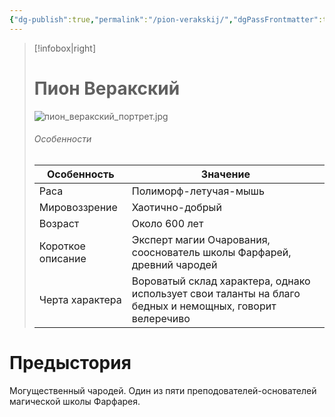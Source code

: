```yaml
---
{"dg-publish":true,"permalink":"/pion-verakskij/","dgPassFrontmatter":true}
---
```


> [!infobox|right]
> # Пион Веракский
> ![пион_веракский_портрет.jpg](/img/user/%D0%BF%D0%B8%D0%BE%D0%BD_%D0%B2%D0%B5%D1%80%D0%B0%D0%BA%D1%81%D0%BA%D0%B8%D0%B9_%D0%BF%D0%BE%D1%80%D1%82%D1%80%D0%B5%D1%82.jpg)
> ###### Особенности
> | Особенность | Значение |
> | ---- | ---- |
> | Раса | Полиморф-летучая-мышь|
> | Мировоззрение |Хаотично-добрый |
> | Возраст | Около 600 лет|
> | Короткое описание |Эксперт магии Очарования, сооснователь школы Фарфарей, древний чародей|
> | Черта характера |Вороватый склад характера, однако использует свои таланты на благо бедных и немощных, говорит велеречиво|

# Предыстория

Могущественный чародей. Один из пяти преподователей-основателей магической школы Фарфарея.